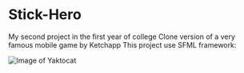 # Stick-Hero
My second project in the first year of college
Clone version of a very famous mobile game by Ketchapp
This project use SFML framework:

![Image of Yaktocat](https://octodex.github.com/images/yaktocat.png)
